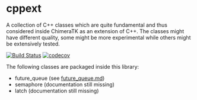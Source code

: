 # cppext
A collection of C++ classes which are quite fundamental and thus considered inside ChimeraTK as an extension of C++. The classes might have different quality, some might be more experimental while others might be extensively tested.

[![Build Status](https://travis-ci.org/mhier/future_queue.svg?branch=master)](https://travis-ci.org/mhier/future_queue)
[![codecov](https://codecov.io/gh/mhier/future_queue/branch/master/graph/badge.svg)](https://codecov.io/gh/mhier/future_queue)

The following classes are packaged inside this library:

* future_queue (see [future_queue.md](future_queue.md))
* semaphore (documentation still missing)
* latch (documentation still missing)

